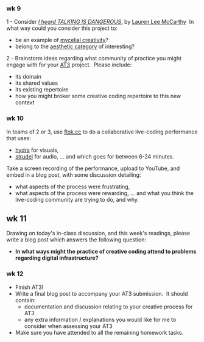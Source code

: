 ### wk 9
1 - Consider [_I heard TALKING IS DANGEROUS_](https://lauren-mccarthy.com/I-heard-TALKING-IS-DANGEROUS), by [Lauren Lee McCarthy](https://lauren-mccarthy.com/)  In what way could you consider this project to:
- be an example of [mycelial creativity](https://rmit.instructure.com/courses/134185/files/38048816)?
- belong to the [aesthetic category](https://rmit.instructure.com/courses/134185/files/38048845) of interesting?

2 - Brainstorm ideas regarding what community of practice you might engage with for your [AT3](https://rmit.instructure.com/courses/134185/assignments/941531) project.  Please include:
- its domain
- its shared values
- its existing repertoire
- how you might broker some creative coding repertoire to this new context

### wk 10
In teams of 2 or 3, use [flok.cc](https://flok.cc) to do a collaborative live-coding performance that uses:
- [hydra](https://rmit.instructure.com/courses/134185/pages/hydra) for visuals,
- [strudel](https://rmit.instructure.com/courses/134185/pages/strudel-and-tidalcycles) for audio,
... and which goes for between 6-24 minutes. 

Take a screen recording of the performance, upload to YouTube, and embed in a blog post, with some discussion detailing:
- what aspects of the process were frustrating,
- what aspects of the process were rewarding,
... and what you think the live-coding community are trying to do, and why.

## wk 11
Drawing on today's in-class discussion, and this week's readings, please write a blog post which answers the following question:
- **In what ways might the practice of creative coding attend to problems regarding digital infrastructure?**

### wk 12
- Finish AT3!
- Write a final blog post to accompany your AT3 submission.  It should contain:
    - documentation and discussion relating to your creative process for AT3
    - any extra information / explanations you would like for me to consider when assessing your AT3
- Make sure you have attended to all the remaining homework tasks.

